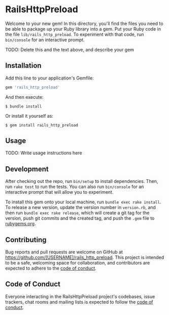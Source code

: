 # RailsHttpPreload

Welcome to your new gem! In this directory, you'll find the files you need to be able to package up your Ruby library into a gem. Put your Ruby code in the file `lib/rails_http_preload`. To experiment with that code, run `bin/console` for an interactive prompt.

TODO: Delete this and the text above, and describe your gem

## Installation

Add this line to your application's Gemfile:

```ruby
gem 'rails_http_preload'
```

And then execute:

    $ bundle install

Or install it yourself as:

    $ gem install rails_http_preload

## Usage

TODO: Write usage instructions here

## Development

After checking out the repo, run `bin/setup` to install dependencies. Then, run `rake test` to run the tests. You can also run `bin/console` for an interactive prompt that will allow you to experiment.

To install this gem onto your local machine, run `bundle exec rake install`. To release a new version, update the version number in `version.rb`, and then run `bundle exec rake release`, which will create a git tag for the version, push git commits and the created tag, and push the `.gem` file to [rubygems.org](https://rubygems.org).

## Contributing

Bug reports and pull requests are welcome on GitHub at https://github.com/[USERNAME]/rails_http_preload. This project is intended to be a safe, welcoming space for collaboration, and contributors are expected to adhere to the [code of conduct](https://github.com/[USERNAME]/rails_http_preload/blob/main/CODE_OF_CONDUCT.md).

## Code of Conduct

Everyone interacting in the RailsHttpPreload project's codebases, issue trackers, chat rooms and mailing lists is expected to follow the [code of conduct](https://github.com/[USERNAME]/rails_http_preload/blob/main/CODE_OF_CONDUCT.md).

